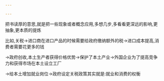 ```yaml
---

---
```

把书读厚的意思,就是把一些现象或者概念应用,多想几步,多看看更深远的影响,更抽象,更本质的提炼

比如,关税->进口商在进口产品的时候需要给政府缴纳额外的税->进口成本提高,消费者需要花更多的钱

->政府创收,本土生产者获得价格优势->保护了本土产业->外国企业为了提高竞争力和获得市场在本土设立工厂

->给本土增加就业岗位->政府设定关税政策其实就是:就业和消费的权衡
